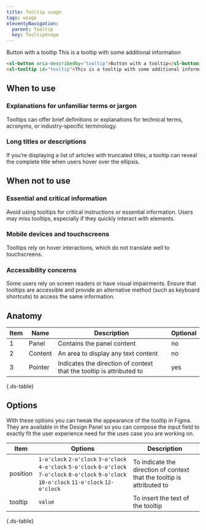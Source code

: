 ```yaml
---
title: Tooltip usage
tags: usage
eleventyNavigation:
  parent: Tooltip
  key: TooltipUsage
---
```

<section class="no-heading">
<div class="ds-example">

<sl-button aria-describedby="tooltip" fill="solid" variant="primary">Button with a tooltip</sl-button>
<sl-tooltip id="tooltip">This is a tooltip with some additional information</sl-tooltip>

</div>

<div class="ds-code">

  ```html
<sl-button aria-describedby="tooltip">Button with a tooltip</sl-button>
<sl-tooltip id="tooltip">This is a tooltip with some additional information</sl-tooltip>
  ```

</div>
</section>

<section>

## When to use

### Explanations for unfamiliar terms or jargon
Tooltips can offer brief definitions or explanations for technical terms, acronyms, or industry-specific terminology.

### Long titles or descriptions
If you’re displaying a list of articles with truncated titles, a tooltip can reveal the complete title when users hover over the ellipsis.

<section>

## When not to use

### Essential and critical information
Avoid using tooltips for critical instructions or essential information. Users may miss tooltips, especially if they quickly interact with elements.

### Mobile devices and touchscreens
Tooltips rely on hover interactions, which do not translate well to touchscreens.

### Accessibility concerns
Some users rely on screen readers or have visual impairments. Ensure that tooltips are accessible and provide an alternative method (such as keyboard shortcuts) to access the same information.
  
</section>

<section>

## Anatomy

<div class="ds-table-wrapper">
  
|Item|Name| Description | Optional|
|-|-|-|-|
|1|Panel	|Contains the panel content|no|
|2|Content	|An area to display any text content|no|
|3|Pointer	|Indicates the direction of context that the tooltip is attributed to|yes|

{.ds-table}

</div>

</section>

<section>

## Options

With these options you can tweak the appearance of the tooltip in Figma. They are available in the Design Panel so you can compose the input field to exactly fit the user experience need for the uses case you are working on.

<div class="ds-table-wrapper">
  
|Item|Options|Description|
|-|-|-|
|position|`1-o'clock` `2-o'clock` `3-o'clock` `4-o'clock` `5-o'clock` `6-o'clock` `7-o'clock` `8-o'clock` `9-o'clock` `10-o'clock` `11-o'clock` `12-o'clock`|To indicate the direction of context that the tooltip is attributed to|
|tooltip|`value`|To insert the text of the tooltip|

{.ds-table}

</div>

</section>
